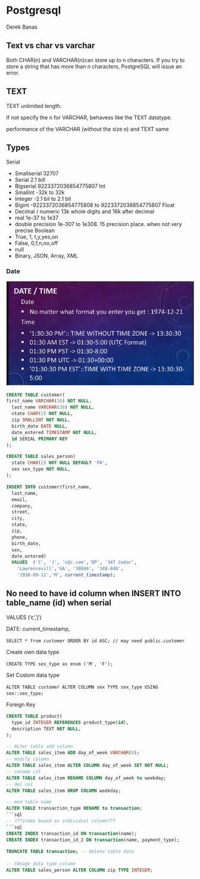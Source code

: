 # Postgresql

Derek Banas

## Text vs char vs varchar

Both CHAR(n) and VARCHAR(n)can store up to n characters. If you try to store a string that has more than n characters, PostgreSQL will issue an error.

## TEXT

TEXT unlimited length.

If not specify the n for VARCHAR, behavess like the TEXT datatype.

performance of the VARCHAR (without the size n) and TEXT same

## Types

Serial

- Smallserial 32707
- Serial 2.1 bill
- Bigserial 9223372036854775807
  Int
- Smallint -32k to 32k
- Integer -2.1 bil to 2.1 bil
- Bigint -9223372036854775808 to 9223372036854775807
  Float
- Decimal / numeric 13k whole digits and 16k after decimal
- real 1e-37 to 1e37
- double precision 1e-307 to 1e308. 15 precision place. when not very precise
  Boolean
- True, 1, t,y,yes,on
- False, 0,f,n,no,off
- null
- Binary, JSON, Array, XML

### Date

<img src="../_images/postgres-date-time.png">

```sql
CREATE TABLE customer(
first_name VARCHAR(30) NOT NULL,
  last_name VARCHAR(30) NOT NULL,
  state CHAR(2) NOT NULL,
  zip SMALLINT NOT NULL,
  birth_date DATE NULL,
  date_entered TIMESTAMP NOT NULL,
  id SERIAL PRIMARY KEY
);
```

```sql
CREATE TABLE sales_person(
  state CHAR(2) NOT NULL DEFAULT 'PA',
  sex sex_type NOT NULL,
);
```

```sql
INSERT INTO customer(first_name,
  last_name,
  email,
  company,
  street,
  city,
  state,
  zip,
  phone,
  birth_date,
  sex,
  date_entered)
  VALUES  ('C', 'J', 'c@c.com','BP', '347 Cedar',
    'Lawrencevill','GA', '30044', '348-848',
    '1938-09-11','M', current_timestamp);
```

## No need to have id column when INSERT INTO table_name (id) when serial

VALUES (‘c’,’j’)

DATE: current_timestamp,

`SELECT * from customer ORDER BY id ASC; // may need public.customer`

Create own data type

`CREATE TYPE sex_type as enum ('M', 'F');`

Set Custom data type

`ALTER TABLE customer ALTER COLUMN sex TYPE sex_type USING sex::sex_type;`

Foreign Key

```sql
CREATE TABLE product(
  type_id INTEGER REFERENCES product_type(id),
  description TEXT NOT NULL,
);
```

```sql
-- ALter table add column
ALTER TABLE sales_item ADD day_of_week VARCHAR(8);
-- modify column
ALTER TABLE sales_item ALTER COLUMN day_of_week SET NOT NULL;
-- rename col
ALTER TABLE sales_item RENAME COLUMN day_of_week to weekday;
-- del col
ALTER TABLE sales_item DROP COLUMN weekday;
```

````sql
-- mod table name
ALTER TABLE transaction_type RENAME to transaction;
```sql
-- ???index based on individual column???
```sql
CREATE INDEX transaction_id ON transaction(name);
CREATE INDEX transaction_id_2 ON transaction(name, payment_type);
````

```sql
TRUNCATE TABLE transaction; -- delete table data

-- CHnage data type column
ALTER TABLE sales_person ALTER COLUMN zip TYPE INTEGER;
```
